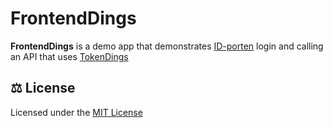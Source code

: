 # FrontendDings

**FrontendDings** is a demo app that demonstrates [ID-porten](https://eid.difi.no/en/id-porten) login and calling an API that uses [TokenDings](https://github.com/nais/tokendings) 


## ⚖️ License
Licensed under the [MIT License](LICENSE)

